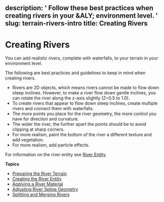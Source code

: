 description: ' Follow these best practices when creating rivers in your &ALY; environment
  level. '
slug: terrain-rivers-intro
title: Creating Rivers
---
# Creating Rivers<a name="terrain-rivers-intro"></a>

You can add realistic rivers, complete with waterfalls, to your terrain in your environment level\.

The following are best practices and guidelines to keep in mind when creating rivers\.
+ Rivers are 2D objects, which means rivers cannot be made to flow down steep inclines\. However, to make a river flow down gentle inclines, you can rotate the river along the z\-axis slightly \(Z=0\.5 to 1\.0\)\.
+ To create rivers that appear to flow down steep inclines, create multiple rivers and connect them with waterfalls\.
+ The more points you place for the river geometry, the more control you have for direction and curvature\.
+ The wider the river, the further apart the points should be to avoid clipping at sharp corners\.
+ For more realism, paint the bottom of the river a different texture and add vegetation\.
+ For more realism, add particle effects\.

For information on the river entity see [River Entity](https://docs.aws.amazon.com/lumberyard/latest/legacyreference/entities-entity-river.html)\.

**Topics**
+ [Preparing the River Terrain](terrain-rivers-prep-terrain.md)
+ [Creating the River Entity](terrain-rivers-entity.md)
+ [Applying a River Material](terrain-rivers-material.md)
+ [Adjusting River Spline Geometry](terrain-rivers-spline-geometry.md)
+ [Splitting and Merging Rivers](terrain-rivers-split-merge.md)